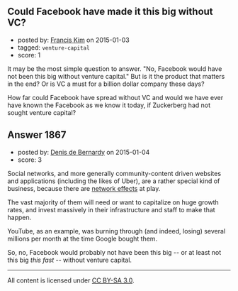## Could Facebook have made it this big without VC?

- posted by: [Francis Kim](https://stackexchange.com/users/930191/francis-kim) on 2015-01-03
- tagged: `venture-capital`
- score: 1

It may be the most simple question to answer. "No, Facebook would have not been this big without venture capital." But is it the product that matters in the end? Or is VC a must for a billion dollar company these days?

How far could Facebook have spread without VC and would we have ever have known the Facebook as we know it today, if Zuckerberg had not sought venture capital?


## Answer 1867

- posted by: [Denis de Bernardy](https://stackexchange.com/users/182468/denis-de-bernardy) on 2015-01-04
- score: 3

Social networks, and more generally community-content driven websites and applications (including the likes of Uber), are a rather special kind of business, because there are [network effects](http://en.wikipedia.org/wiki/Network_effect) at play.

The vast majority of them will need or want to capitalize on huge growth rates, and invest massively in their infrastructure and staff to make that happen.

YouTube, as an example, was burning through (and indeed, losing) several millions per month at the time Google bought them.

So, no, Facebook would probably not have been this big -- or at least not this big *this fast* -- without venture capital.



---

All content is licensed under [CC BY-SA 3.0](https://creativecommons.org/licenses/by-sa/3.0/).
